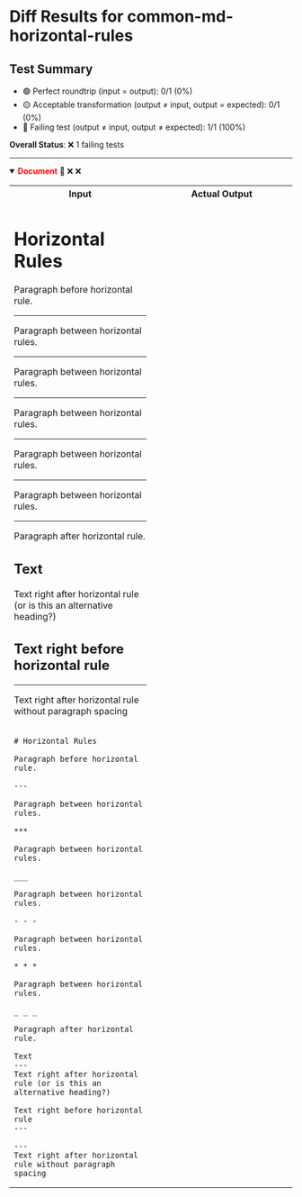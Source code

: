 # Diff Results for common-md-horizontal-rules

## Test Summary

- 🟢 Perfect roundtrip (input = output): 0/1 (0%)
- 🟡 Acceptable transformation (output ≠ input, output = expected): 0/1 (0%)
- 🔴 Failing test (output ≠ input, output ≠ expected): 1/1 (100%)

**Overall Status**: ❌ 1 failing tests

---

<details open>
<summary><span style="color:red; font-weight:bold;">Document</span> 🔴 <span title="Input = Output?">❌</span> <span title="Visual match?">❌</span></summary>

<table>
<tr>
<th style="width: 50%">Input</th>
<th style="width: 50%">Actual Output</th>
</tr>
<tr>
<td>

# Horizontal Rules

Paragraph before horizontal rule.

---

Paragraph between horizontal rules.

***

Paragraph between horizontal rules.

___

Paragraph between horizontal rules.

- - -

Paragraph between horizontal rules.

* * *

Paragraph between horizontal rules.

_ _ _

Paragraph after horizontal rule.

Text
---
Text right after horizontal rule (or is this an alternative heading?)

Text right before horizontal rule
---

---
Text right after horizontal rule without paragraph spacing

</td>
<td>



</td>
</tr>
<tr>
<td>

<pre><code># Horizontal Rules

Paragraph before horizontal rule.

---

Paragraph between horizontal rules.

***

Paragraph between horizontal rules.

___

Paragraph between horizontal rules.

- - -

Paragraph between horizontal rules.

* * *

Paragraph between horizontal rules.

_ _ _

Paragraph after horizontal rule.

Text
---
Text right after horizontal rule (or is this an alternative heading?)

Text right before horizontal rule
---

---
Text right after horizontal rule without paragraph spacing</code></pre>

</td>
<td>

<pre><code></code></pre>

</td>
</tr>
</table>

</details>

